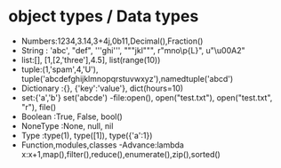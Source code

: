 # object types / Data types

- Numbers:1234,3.14,3+4j,0b11,Decimal(),Fraction()
- String : 'abc', "def", '''ghi''', """jkl""", r"mno\p{L}", u"\u00A2"
- list:[], [1,[2,'three'],4.5], list(range(10))
- tuple:(1,'spam',4,'U'), tuple('abcdefghijklmnopqrstuvwxyz'),namedtuple('abcd')
- Dictionary :{}, {'key':'value'}, dict(hours=10)
- set:{'a','b'} set('abcde')
-file:open(), open("test.txt"), open("test.txt", "r"), file()
- Boolean :True, False, bool()
- NoneType :None, null, nil
- Type :type(1), type([1]), type({'a':1})
- Function,modules,classes
-Advance:lambda x:x+1,map(),filter(),reduce(),enumerate(),zip(),sorted()


